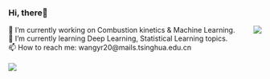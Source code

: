 ### Hi, there👋
<img align="right" src="https://github-readme-stats.vercel.app/api?username=yrwang16&count_private=true&show_icons=true&theme=merko">
🔭 I’m currently working on Combustion kinetics & Machine Learning.<br>
🌱 I’m currently learning Deep Learning, Statistical Learning topics.<br>
📫 How to reach me: wangyr20@mails.tsinghua.edu.cn<br>
<br>
<img src="https://github-readme-stats.vercel.app/api/top-langs/?username=yrwang16&count_private=true&layout=compact">

<!--
**yrwang16/yrwang16** is a ✨ _special_ ✨ repository because its `README.md` (this file) appears on your GitHub profile.

Here are some ideas to get you started:

- 🔭 I’m currently working on ...
- 🌱 I’m currently learning ...
- 👯 I’m looking to collaborate on ...
- 🤔 I’m looking for help with ...
- 💬 Ask me about ...
- 📫 How to reach me: ...
- 😄 Pronouns: ...
- ⚡ Fun fact: ...
-->
